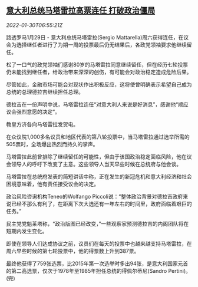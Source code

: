 <!--1643526063000-->
[意大利总统马塔雷拉高票连任 打破政治僵局](https://cn.reuters.com/article/italy-president-mattarella-reelection-01-idCNKBS2K404N)
------

<div><i>2022-01-30T06:55:21Z</i></div><p>路透罗马1月29日 - 意大利总统马塔雷拉(Sergio Mattarella)周六获得连任，在议会为选择继任者进行了为期一周的投票最后仍无结果后，各政党领袖要求他继续留任。</p><p>松了一口气的政党领袖们感谢80岁的马塔雷拉同意继续留任，但在经历七轮投票仍未能找到继任者，给政治带来深深的创伤，有可能会对政治稳定造成危险后果。</p><p>尽管如此，金融市场可能会对现状作出积极反应，这将使曾明确表示希望自己成为总统的总理德拉吉继续担任总理。</p><p>德拉吉在一份声明中说，马塔雷拉连任“对意大利人来说是好消息”，感谢他“顺应议会强烈意愿的决定”。</p><p>教皇方济各向马塔雷拉发贺电。</p><p>在众议院1,000多名议员和地区代表的第八轮投票中，当马塔雷拉通过选举所需的505票时，全场爆出热烈而持久的掌声。</p><p>马塔雷拉此前曾排除了继续留任的可能性，但由于该国政治稳定面临风险，他在议会领导人的呼吁下改变了主意。这些领导人当天早些时候在总统府与他会谈。</p><p>马塔雷拉在总统府发表的简短讲话中称，正在发生的新冠危机和意大利经济和社会困境意味着，他有责任接受议会的决定。</p><p>政治风险咨询机构Teneo的Wolfango Piccoli说：“整体政治背景对德拉吉政府来说已经不那么有利了，在距离下次大选还有一年左右的时间里，政府面临着艰巨的任务。”</p><p>民主党党魁莱塔称，“政治版图已经改变，”一些观察家预测德拉吉的内阁团队将在短期内发生变化。</p><p>即使在领导人们达成协议之前，议员们在每天的投票中也越来越支持马塔雷拉，在周六早些时候的第七轮投票中，他的得票数上升到387票。</p><p>最终他获得了759张选票，比2015年第一次选举时多出94张，是意大利国家元首的第二高选票，仅次于1978年至1985年担任总统的得佩尔蒂尼(Sandro Pertini)。(完)</p>
